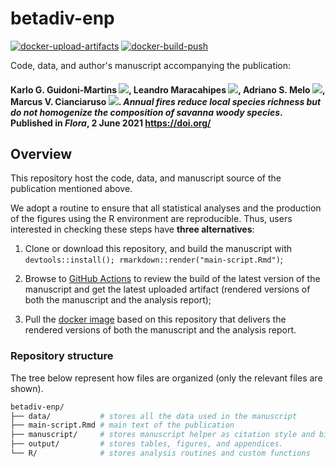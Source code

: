# betadiv-enp

[![docker-upload-artifacts](https://github.com/kguidonimartins/betadiv-enp/actions/workflows/docker-upload-artifacts.yaml/badge.svg)](https://github.com/kguidonimartins/betadiv-enp/actions/workflows/docker-upload-artifacts.yaml)
[![docker-build-push](https://github.com/kguidonimartins/betadiv-enp/actions/workflows/docker-build-push.yaml/badge.svg)](https://github.com/kguidonimartins/betadiv-enp/actions/workflows/docker-build-push.yaml)

Code, data, and author's manuscript accompanying the publication:

#### Karlo G. Guidoni-Martins [![](https://orcid.org/sites/default/files/images/orcid_16x16.png)](https://orcid.org/0000-0002-8458-8467), Leandro Maracahipes [![](https://orcid.org/sites/default/files/images/orcid_16x16.png)](https://orcid.org/0000-0002-6148-3291), Adriano S. Melo [![](https://orcid.org/sites/default/files/images/orcid_16x16.png)](https://orcid.org/0000-0002-4695-2854), Marcus V. Cianciaruso [![](https://orcid.org/sites/default/files/images/orcid_16x16.png)](https://orcid.org/0000-0001-5866-5345). *Annual fires reduce local species richness but do not homogenize the composition of savanna woody species*.  Published in *Flora*, 2 June 2021 <https://doi.org/>

## Overview

This repository host the code, data, and manuscript source of the publication mentioned above.

We adopt a routine to ensure that all statistical analyses and the production of the figures using the R environment are reproducible. Thus, users interested in checking these steps have **three alternatives**:

1. Clone or download this repository, and build the manuscript with `devtools::install(); rmarkdown::render("main-script.Rmd")`;

2. Browse to [GitHub Actions](https://github.com/kguidonimartins/betadiv-enp/actions) to review the build of the latest version of the manuscript and get the latest uploaded artifact (rendered versions of both the manuscript and the analysis report);

3. Pull the [docker image](https://hub.docker.com/r/kguidonimartins/betadiv-enp) based on this repository that delivers the rendered versions of both the manuscript and the analysis report.

### Repository structure

The tree below represent how files are organized (only the relevant files are shown).

```bash
betadiv-enp/
├── data/           # stores all the data used in the manuscript
├── main-script.Rmd # main text of the publication
├── manuscript/     # stores manuscript helper as citation style and bibliography
├── output/         # stores tables, figures, and appendices.
└── R/              # stores analysis routines and custom functions
```
